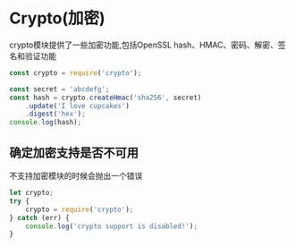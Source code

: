# Crypto(加密)

crypto模块提供了一些加密功能,包括OpenSSL hash、HMAC、密码、解密、签名和验证功能
```js
const crypto = require('crypto');

const secret = 'abcdefg';
const hash = crypto.createHmac('sha256', secret)
    .update('I love cupcakes')
    .digest('hex');
console.log(hash);
```

## 确定加密支持是否不可用
不支持加密模块的时候会抛出一个错误
```js
let crypto;
try {
    crypto = require('crypto');
} catch (err) {
    console.log('crypto support is disabled!');
}
```